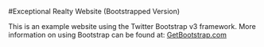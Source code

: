 #Exceptional Realty Website (Bootstrapped Version)

This is an example website using the Twitter Bootstrap v3 framework. 
More information on using Bootstrap can be found at:
[GetBootstrap.com](http://getbootstrap.com)